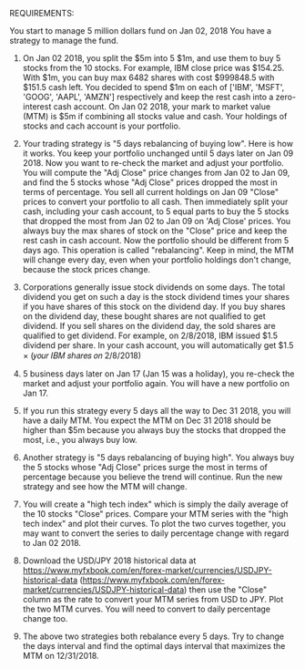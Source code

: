 REQUIREMENTS: 

You start to manage 5 million dollars fund on Jan 02, 2018
You have a strategy to manage the fund.

1.	On Jan 02 2018, you split the $5m into 5 $1m, and use them to buy 5 stocks from the 10 stocks. For example, IBM close price was
$154.25. With $1m, you can buy max 6482 shares with cost $999848.5 with $151.5 cash left. You decided to spend $1m on each of ['IBM', 'MSFT', 'GOOG', 'AAPL', 'AMZN'] respectively and keep the rest cash into a zero-interest cash account. On Jan 02 2018, your mark to market value (MTM) is $5m if combining all stocks value and cash. Your holdings of stocks and cach account is your portfolio.

2.	Your trading strategy is "5 days rebalancing of buying low". Here is how it works. You keep your portfolio unchanged until 5 days later on Jan 09 2018. Now you want to re-check the market and adjust your portfolio. You will compute the "Adj Close" price changes from Jan 02 to Jan 09, and find the 5 stocks whose "Adj Close" prices dropped the most in terms of percentage. You sell all current holdings on Jan 09 "Close" prices to convert your portfolio to all cash. Then immediately split your cash, including your cash account, to 5 equal parts to buy the 5 stocks that dropped the most from Jan 02 to Jan 09 on 'Adj Close' prices. You always buy the max shares of stock on the "Close" price and keep the rest cash in cash account. Now the portfolio should be different from 5 days ago. This operation is called "rebalancing".
Keep in mind, the MTM will change every day, even when your portfolio holdings don't change, because the stock prices change.

3.	Corporations generally issue stock dividends on some days. The total dividend you get on such a day is the stock dividend times your shares if you have shares of this stock on the dividend day. If you buy shares on the dividend day, these bought shares are not qualified to get dividend. If you sell shares on the dividend day, the sold shares are qualified to get dividend. For example, on 2/8/2018, IBM issued $1.5 dividend per share. In your cash account, you will automatically get
$1.5 × (𝑦𝑜𝑢𝑟 𝐼𝐵𝑀 𝑠ℎ𝑎𝑟𝑒𝑠 𝑜𝑛 2/8/2018)

4.	5 business days later on Jan 17 (Jan 15 was a holiday), you re-check the market and adjust your portfolio again. You will have a new portfolio on Jan 17.

5.	If you run this strategy every 5 days all the way to Dec 31 2018, you will have a daily MTM. You expect the MTM on Dec 31 2018 should be higher than $5m because you always buy the stocks that dropped the most, i.e., you always buy low.

6.	Another strategy is "5 days rebalancing of buying high". You always buy the 5 stocks whose "Adj Close" prices surge the most in terms of percentage because you believe the trend will continue. Run the new strategy and see how the MTM will change.

7.	You will create a "high tech index" which is simply the daily average of the 10 stocks "Close" prices. Compare your MTM series with the "high tech index" and plot their curves. To plot the two curves together, you may want to convert the series to daily percentage change with regard to Jan 02 2018.

8.	Download the USD/JPY 2018 historical data at https://www.myfxbook.com/en/forex-market/currencies/USDJPY-historical-data (https://www.myfxbook.com/en/forex-market/currencies/USDJPY-historical-data) then use the "Close" column as the rate to convert your MTM series from USD to JPY. Plot the two MTM curves. You will need to convert to daily percentage change too.

9.	The above two strategies both rebalance every 5 days. Try to change the days interval and find the optimal days interval that maximizes the MTM on 12/31/2018.
